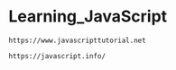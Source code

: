 # Learning_JavaScript

```
https://www.javascripttutorial.net
```

```
https://javascript.info/
```

